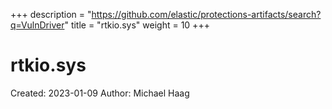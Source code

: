+++
description = "https://github.com/elastic/protections-artifacts/search?q=VulnDriver"
title = "rtkio.sys"
weight = 10
+++

# rtkio.sys

Created: 2023-01-09
Author: Michael Haag


